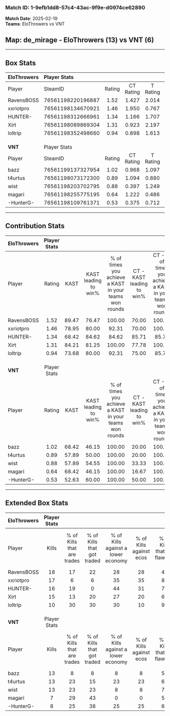 ### Match ID: 1-9efb1dd8-57c4-43ac-9f9e-d0974ce62890  
**Match Date**: 2025-02-19  
**Teams**: EloThrowers vs VNT  

## **Map**: de_mirage - EloThrowers (13) vs VNT (6)  
---  

## Box Stats  

| **EloThrowers** | Player Stats      |        |           |          |       |       |       |         |        |      |     |
| :- | :- | :-: | :-: | :-: | :-: | :-: | :-: | :-: | :-: | :-: | :-: |
| Player          | SteamID           | Rating | CT Rating | T Rating | KAST  |  ADR  | Kills | Assists | Deaths | K/D  | HS% |
| RavensBOSS      | 76561198220196887 |  1.52  |   1.427   |  2.014   | 89.47 | 102.9 |  18   |    4    |   13   | 1.38 | 50  |
| xxriotpro       | 76561198134670921 |  1.46  |   1.950   |  0.767   | 78.95 | 85.2  |  17   |    5    |   9    | 1.89 | 41  |
| HUNTER-         | 76561198312666961 |  1.34  |   1.166   |  1.707   | 68.42 | 101.6 |  16   |    6    |   11   | 1.45 | 37  |
| Xirt            | 76561198089869304 |  1.31  |   0.923   |  2.197   | 84.21 | 79.3  |  15   |    6    |   12   | 1.25 | 33  |
| loltrip         | 76561198352498660 |  0.94  |   0.898   |  1.613   | 73.68 | 48.0  |  10   |    3    |   10   | 1.00 | 30  |
|                 |                   |        |           |          |       |       |       |         |        |      |     |
|                 |                   |        |           |          |       |       |       |         |        |      |     |
|                 |                   |        |           |          |       |       |       |         |        |      |     |
| **VNT**         | Player Stats      |        |           |          |       |       |       |         |        |      |     |
| Player          | SteamID           | Rating | CT Rating | T Rating | KAST  |  ADR  | Kills | Assists | Deaths | K/D  | HS% |
| bazz            | 76561199137327954 |  1.02  |   0.968   |  1.097   | 68.42 | 73.3  |  13   |    5    |   14   | 0.93 | 76  |
| t4urtus         | 76561198073172300 |  0.89  |   1.094   |  0.880   | 57.89 | 62.4  |  13   |    2    |   14   | 0.93 | 23  |
| wist            | 76561198203702795 |  0.88  |   0.397   |  1.249   | 57.89 | 70.7  |  13   |    5    |   16   | 0.81 | 92  |
| magari          | 76561198255775195 |  0.64  |   1.222   |  0.486   | 68.42 | 60.0  |   7   |    4    |   16   | 0.44 | 100 |
| -HunterG-       | 76561198109761371 |  0.53  |   0.375   |  0.712   | 52.63 | 57.0  |   8   |    2    |   17   | 0.47 | 62  |
---  

## Contribution Stats  

| **EloThrowers** | Player Stats |       |                      |                                                        |                           |                                                             |                          |                                                            |
| :- | :-: | :-: | :-: | :-: | :-: | :-: | :-: | :-: |
| Player          |    Rating    | KAST  | KAST leading to win% | % of times you achieve a KAST in your teams won rounds | CT - KAST leading to win% | CT - % of times you achieve a KAST in your teams won rounds | T - KAST leading to win% | T - % of times you achieve a KAST in your teams won rounds |
| RavensBOSS      |     1.52     | 89.47 |        76.47         |                         100.00                         |           70.00           |                           100.00                            |          85.71           |                           100.00                           |
| xxriotpro       |     1.46     | 78.95 |        80.00         |                         92.31                          |           70.00           |                           100.00                            |          100.00          |                           83.33                            |
| HUNTER-         |     1.34     | 68.42 |        84.62         |                         84.62                          |           85.71           |                            85.71                            |          83.33           |                           83.33                            |
| Xirt            |     1.31     | 84.21 |        81.25         |                         100.00                         |           77.78           |                           100.00                            |          85.71           |                           100.00                           |
| loltrip         |     0.94     | 73.68 |        80.00         |                         92.31                          |           75.00           |                            85.71                            |          85.71           |                           100.00                           |
|                 |              |       |                      |                                                        |                           |                                                             |                          |                                                            |
|                 |              |       |                      |                                                        |                           |                                                             |                          |                                                            |
|                 |              |       |                      |                                                        |                           |                                                             |                          |                                                            |
| **VNT**         | Player Stats |       |                      |                                                        |                           |                                                             |                          |                                                            |
| Player          |    Rating    | KAST  | KAST leading to win% | % of times you achieve a KAST in your teams won rounds | CT - KAST leading to win% | CT - % of times you achieve a KAST in your teams won rounds | T - KAST leading to win% | T - % of times you achieve a KAST in your teams won rounds |
| bazz            |     1.02     | 68.42 |        46.15         |                         100.00                         |           20.00           |                           100.00                            |          62.50           |                           100.00                           |
| t4urtus         |     0.89     | 57.89 |        50.00         |                         100.00                         |           20.00           |                           100.00                            |          71.43           |                           100.00                           |
| wist            |     0.88     | 57.89 |        54.55         |                         100.00                         |           33.33           |                           100.00                            |          62.50           |                           100.00                           |
| magari          |     0.64     | 68.42 |        46.15         |                         100.00                         |           16.67           |                           100.00                            |          71.43           |                           100.00                           |
| -HunterG-       |     0.53     | 52.63 |        60.00         |                         100.00                         |           50.00           |                           100.00                            |          62.50           |                           100.00                           |
---  

## Extended Box Stats  

| **EloThrowers** | Player Stats |                            |                            |                                    |                         |                              |                                 |        |                             |                                     |                          |                               |                            |
| :- | :-: | :-: | :-: | :-: | :-: | :-: | :-: | :-: | :-: | :-: | :-: | :-: | :-: |
| Player          |    Kills     | % of Kills that are trades | % of Kills that got traded | % of Kills against a lower economy | % of Kills against ecos | % of Kills that are flawless | % of Kills that are close duels | Deaths | % of Deaths that get traded | % of Deaths against a lower economy | % of Deaths against ecos | % of Deaths that are flawless | % of Deaths that are close |
| RavensBOSS      |      18      |             17             |             22             |                 28                 |           28            |              44              |                6                |   13   |             31              |                 15                  |            15            |              85               |             8              |
| xxriotpro       |      17      |             6              |             6              |                 35                 |           35            |              82              |                0                |   9    |             22              |                  0                  |            0             |              78               |             11             |
| HUNTER-         |      16      |             19             |             0              |                 44                 |           31            |              75              |                6                |   11   |              9              |                  9                  |            9             |              45               |             36             |
| Xirt            |      15      |             13             |             20             |                 27                 |           20            |              60              |                7                |   12   |             25              |                  8                  |            0             |              50               |             17             |
| loltrip         |      10      |             30             |             30             |                 30                 |           10            |              90              |               10                |   10   |             30              |                 10                  |            10            |              70               |             10             |
|                 |              |                            |                            |                                    |                         |                              |                                 |        |                             |                                     |                          |                               |                            |
|                 |              |                            |                            |                                    |                         |                              |                                 |        |                             |                                     |                          |                               |                            |
|                 |              |                            |                            |                                    |                         |                              |                                 |        |                             |                                     |                          |                               |                            |
| **VNT**         | Player Stats |                            |                            |                                    |                         |                              |                                 |        |                             |                                     |                          |                               |                            |
| Player          |    Kills     | % of Kills that are trades | % of Kills that got traded | % of Kills against a lower economy | % of Kills against ecos | % of Kills that are flawless | % of Kills that are close duels | Deaths | % of Deaths that get traded | % of Deaths against a lower economy | % of Deaths against ecos | % of Deaths that are flawless | % of Deaths that are close |
| bazz            |      13      |             8              |             8              |                 8                  |            8            |              54              |               15                |   14   |              7              |                  7                  |            7             |              71               |             0              |
| t4urtus         |      13      |             23             |             15             |                 23                 |           23            |              69              |               23                |   14   |              7              |                  7                  |            7             |              79               |             0              |
| wist            |      13      |             23             |             23             |                 8                  |            8            |              77              |                0                |   16   |             13              |                 13                  |            13            |              69               |             6              |
| magari          |      7       |             29             |             43             |                 0                  |            0            |              57              |               43                |   16   |             25              |                  6                  |            6             |              56               |             13             |
| -HunterG-       |      8       |             25             |             38             |                 25                 |           25            |              63              |               13                |   17   |             12              |                  6                  |            6             |              59               |             6              |
